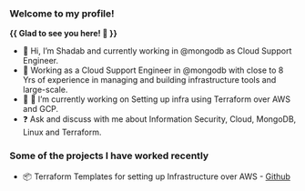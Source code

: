 ### Welcome to my profile! 

**{{ **Glad to see you here!** 👋 }}**

- 👋 Hi, I’m Shadab and currently working in @mongodb as Cloud Support Engineer.
- 🔭 Working as a Cloud Support Engineer in @mongodb with close to 8 Yrs of experience in managing and building infrastructure tools and large-scale.
- 👀 🌱 I’m currently working on Setting up infra using Terraform over AWS and GCP.
- ❓ Ask and discuss with me about Information Security, Cloud, MongoDB, Linux and Terraform.


### Some of the projects I have worked recently

- 📦 Terraform Templates for setting up Infrastructure over AWS - [Github](https://github.com/demoaccountgit/my-projects.git)
   
